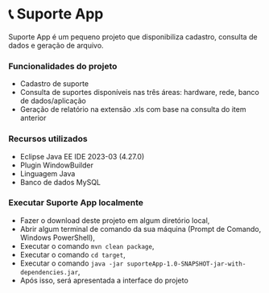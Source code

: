 # :telephone_receiver: Suporte App

Suporte App é um pequeno projeto que disponibiliza cadastro, consulta de dados e geração de arquivo.

### Funcionalidades do projeto
- Cadastro de suporte
- Consulta de suportes disponíveis nas três áreas: hardware, rede, banco de dados/aplicação
- Geração de relatório na extensão .xls com base na consulta do item anterior

### Recursos utilizados
- Eclipse Java EE IDE 2023-03 (4.27.0)
- Plugin WindowBuilder
- Linguagem Java
- Banco de dados MySQL

### Executar Suporte App localmente
- Fazer o download deste projeto em algum diretório local,
- Abrir algum terminal de comando da sua máquina (Prompt de Comando, Windows PowerShell),
- Executar o comando ```mvn clean package```,
- Executar o comando ```cd target```,
- Executar o comando ```java -jar suporteApp-1.0-SNAPSHOT-jar-with-dependencies.jar```,
- Após isso, será apresentada a interface do projeto

